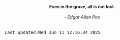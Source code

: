 
<div align="center"><b><span>Even in the grave, all is not lost.</span></b><br><br><i> - Edgar Allan Poe</i></div>
<br><br><kbd>Last updated:Wed Jun 11 12:16:34 2025</kbd>